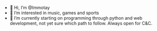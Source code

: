 - 👋 Hi, I’m @Immotay
- 👀 I’m interested in music, games and sports
- 🌱 I’m currently starting on programming through python and web development, not yet sure which path to follow. Always open for C&C.

<!---
Immotay/Immotay is a ✨ special ✨ repository because its `README.md` (this file) appears on your GitHub profile.
You can click the Preview link to take a look at your changes.
--->
